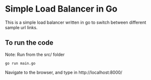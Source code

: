 # Simple Load Balancer in Go

This is a simple load balancer written in go to switch between different sample url links.

## To run the code

Note: Run from the src/ folder

```
go run main.go
```

Navigate to the browser, and type in http://localhost:8000/
